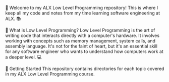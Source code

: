 👋 Welcome to my ALX Low Level Programming repository! This is where I keep all my code and notes from my time learning software engineering at ALX. 📚

🤔 What is Low Level Programming? Low Level Programming is the art of writing code that interacts directly with a computer's hardware. It involves working with concepts such as memory management, system calls, and assembly language. It's not for the faint of heart, but it's an essential skill for any software engineer who wants to understand how computers work at a deeper level. 💻

🚀 Getting Started This repository contains directories for each topic covered in my ALX Low Level Programming course.
